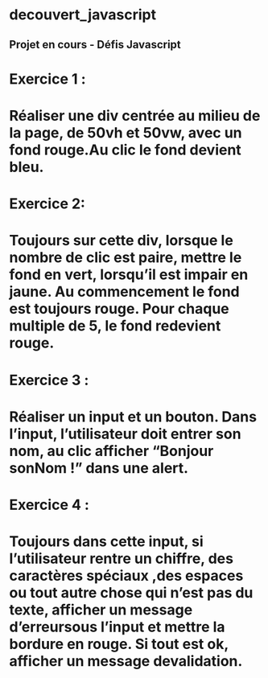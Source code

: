 # decouvert_javascript

## Projet en cours - Défis Javascript

# Exercice 1 :
# Réaliser une div centrée au milieu de la page, de 50vh et 50vw, avec un fond rouge.Au clic le fond devient bleu.

# Exercice 2:
# Toujours sur cette div, lorsque le nombre de clic est paire, mettre le fond en vert, lorsqu’il est impair en jaune. Au commencement le fond est toujours rouge. Pour chaque multiple de 5, le fond redevient rouge.

# Exercice 3 :
# Réaliser un input et un bouton. Dans l’input, l’utilisateur doit entrer son nom, au clic afficher “Bonjour sonNom !” dans une alert.

# Exercice 4 :
# Toujours dans cette input, si l’utilisateur rentre un chiffre, des caractères spéciaux ,des espaces ou tout autre chose qui n’est pas du texte, afficher un message d’erreursous l’input et mettre la bordure en rouge. Si tout est ok, afficher un message devalidation.
